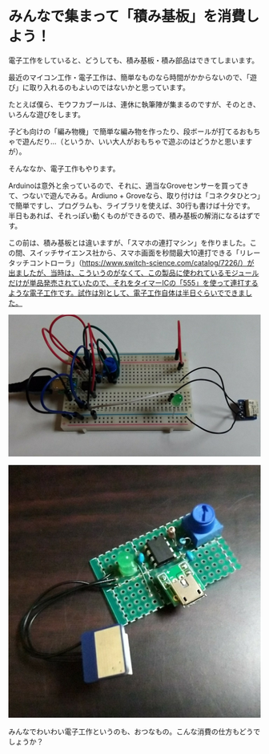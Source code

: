 # みんなで集まって「積み基板」を消費しよう！

電子工作をしていると、どうしても、積み基板・積み部品はできてしまいます。

最近のマイコン工作・電子工作は、簡単なものなら時間がかからないので、「遊び」に取り入れるのもよいのではないかと思っています。

たとえば僕ら、モウフカブールは、連休に執筆陣が集まるのですが、そのとき、いろんな遊びをします。

子ども向けの「編み物機」で簡単な編み物を作ったり、段ボールが打てるおもちゃで遊んだり…（というか、いい大人がおもちゃで遊ぶのはどうかと思いますが）。

そんななか、電子工作もやります。

Arduinoは意外と余っているので、それに、適当なGroveセンサーを買ってきて、つないで遊んでみる。Ardiuno + Groveなら、取り付けは「コネクタひとつ」で簡単ですし、プログラムも、ライブラリを使えば、30行も書けば十分です。半日もあれば、それっぽい動くものができるので、積み基板の解消になるはずです。

この前は、積み基板とは違いますが、「スマホの連打マシン」を作りました。この間、スイッチサイエンス社から、スマホ画面を秒間最大10連打できる「リレータッチコントローラ」（https://www.switch-science.com/catalog/7226/）が出ましたが、当時は、こういうのがなくて、この製品に使われているモジュールだけが単品発売されていたので、それをタイマーICの「555」を使って連打するような電子工作です。試作は別として、電子工作自体は半日ぐらいでできました。

![ブレッドボードで試作したもの（こっちはモウフの集いに向けて事前準備](images/chap-mofu/mofu1.jpg?scale=0.5)

![ちゃんと基板に半田付けしたもの（こちらは半日ぐらいで工作できる）](images/chap-mofu/mofu2.jpg?scale=0.5)

みんなでわいわい電子工作というのも、おつなもの。こんな消費の仕方もどうでしょうか？
